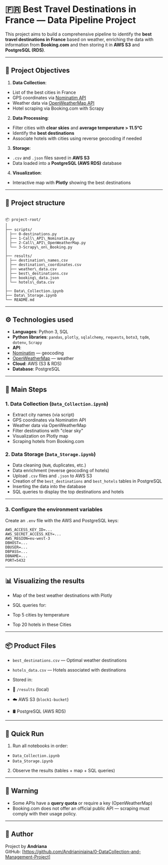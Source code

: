 # 🇫🇷 Best Travel Destinations in France — Data Pipeline Project

This project aims to build a comprehensive pipeline to identify the **best travel destinations in France** based on weather, enriching the data with information from **Booking.com** and then storing it in **AWS S3** and **PostgreSQL (RDS)**.

---

## 🧭 Project Objectives

1. **Data Collection**:
- List of the best cities in France
- GPS coordinates via [Nominatim API](https://nominatim.org/)
- Weather data via [OpenWeatherMap API](https://openweathermap.org/)
- Hotel scraping via Booking.com with Scrapy

2. **Data Processing**:
- Filter cities with **clear skies** and **average temperature > 11.5°C**
- Identify the **best destinations**
- Associate hotels with cities using reverse geocoding if needed

3. **Storage**:
- `.csv` and `.json` files saved in **AWS S3**
- Data loaded into a **PostgreSQL (AWS RDS)** database

4. **Visualization**:
- Interactive map with **Plotly** showing the best destinations

---

## 📁 Project structure

```

📦 project-root/
│
├── scripts/
│ ├── 0-destinations.py
│ ├── 1-Call\_API\_Nominatim.py
│ ├── 2-Call\_API\_OpenWeatherMap.py
│ └── 3-Scrapy\_on\_Booking.py
│
├── results/
│ ├── destination\_names.csv
│ ├── destination\_coordinates.csv
│ ├── weather\_data.csv
│ ├── best\_destinations.csv
│ ├── booking\_data.json
│ └── hotels\_data.csv
│
├── Data\_Collection.ipynb
├── Data\_Storage.ipynb
└── README.md

````

---

## ⚙️ Technologies used

- **Languages**: Python 3, SQL
- **Python libraries**: `pandas`, `plotly`, `sqlalchemy`, `requests`, `boto3`, `tqdm`, `dotenv`, `Scrapy`
- **API**: 
- [Nominatim](https://nominatim.org/) — geocoding
- [OpenWeatherMap](https://openweathermap.org/) — weather
- **Cloud**: AWS (S3 & RDS)
- **Database**: PostgreSQL

---

## 📝 Main Steps

### 1. Data Collection (`Data_Collection.ipynb`)
- Extract city names (via script)
- GPS coordinates via Nominatim API
- Weather data via OpenWeatherMap
- Filter destinations with "clear sky"
- Visualization on Plotly map
- Scraping hotels from Booking.com

### 2. Data Storage (`Data_Storage.ipynb`)
- Data cleaning (`NaN`, duplicates, etc.)
- Data enrichment (reverse geocoding of hotels)
- Upload `.csv` files and `.json` to AWS S3
- Creation of the `best_destinations` and `best_hotels` tables in PostgreSQL
- Inserting the data into the database
- SQL queries to display the top destinations and hotels

---

### 3. Configure the environment variables

Create an `.env` file with the AWS and PostgreSQL keys:

```
AWS_ACCESS_KEY_ID=...
AWS_SECRET_ACCESS_KEY=...
AWS_REGION=eu-west-3
DBHOST=...
DBUSER=...
DBPASS=...
DBNAME=...
PORT=5432
```

---

## 📊 Visualizing the results

* Map of the best weather destinations with Plotly
* SQL queries for:

* Top 5 cities by temperature
* Top 20 hotels in these Cities

---

## 📦 Product Files

* `best_destinations.csv` — Optimal weather destinations
* `hotels_data.csv` — Hotels associated with destinations
* Stored in:

* 📁 `/results` (local)
* ☁️ AWS S3 (`block1-bucket`)
* 🛢️ PostgreSQL (AWS RDS)

---

## 🚀 Quick Run

1. Run all notebooks in order:

* `Data_Collection.ipynb`
* `Data_Storage.ipynb`

2. Observe the results (tables + map + SQL queries)

---

## 📌 Warning

* Some APIs have a **query quota** or require a key (OpenWeatherMap)
* Booking.com does not offer an official public API — scraping must comply with their usage policy.

---

## 👤 Author

Project by **Andriana**  
GitHub: [https://github.com/Andrianiniaina/0-DataCollection-and-Management-Project]
